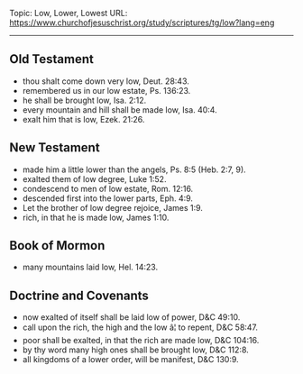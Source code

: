 Topic: Low, Lower, Lowest
URL: https://www.churchofjesuschrist.org/study/scriptures/tg/low?lang=eng

---

## Old Testament

- thou shalt come down very low, Deut. 28:43.
- remembered us in our low estate, Ps. 136:23.
- he shall be brought low, Isa. 2:12.
- every mountain and hill shall be made low, Isa. 40:4.
- exalt him that is low, Ezek. 21:26.

## New Testament

- made him a little lower than the angels, Ps. 8:5 (Heb. 2:7, 9).
- exalted them of low degree, Luke 1:52.
- condescend to men of low estate, Rom. 12:16.
- descended first into the lower parts, Eph. 4:9.
- Let the brother of low degree rejoice, James 1:9.
- rich, in that he is made low, James 1:10.

## Book of Mormon

- many mountains laid low, Hel. 14:23.

## Doctrine and Covenants

- now exalted of itself shall be laid low of power, D&C 49:10.
- call upon the rich, the high and the low â¦ to repent, D&C 58:47.
- poor shall be exalted, in that the rich are made low, D&C 104:16.
- by thy word many high ones shall be brought low, D&C 112:8.
- all kingdoms of a lower order, will be manifest, D&C 130:9.

